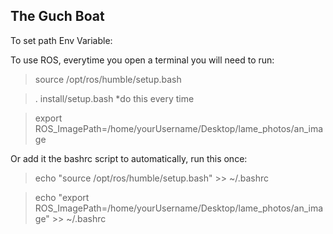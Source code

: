 ## The Guch Boat
To set path Env Variable:


To use ROS, everytime you open a terminal you will need to run: 
>source /opt/ros/humble/setup.bash  
  
>. install/setup.bash   *do this every time   
 
>export ROS_ImagePath=/home/yourUsername/Desktop/lame_photos/an_image


Or add it the bashrc script to automatically, run this once:
>echo "source /opt/ros/humble/setup.bash" >> ~/.bashrc  

>echo "export ROS_ImagePath=/home/yourUsername/Desktop/lame_photos/an_image" >> ~/.bashrc


